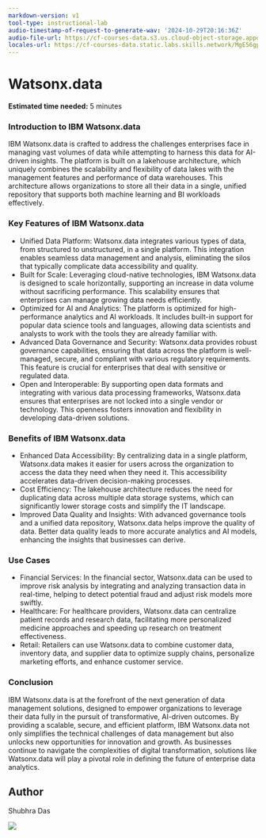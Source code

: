 ```yaml
---
markdown-version: v1
tool-type: instructional-lab
audio-timestamp-of-request-to-generate-wav: '2024-10-29T20:16:36Z'
audio-file-url: https://cf-courses-data.s3.us.cloud-object-storage.appdomain.cloud/Ug0h1P1-gqE1qr2FWj0afA/watsonx.md.wav
locales-url: https://cf-courses-data.static.labs.skills.network/MgE56gpLnxkTwFsjxrRHIQ/watsonx-data-v1-locales.json
---
```

# Watsonx.data

**Estimated time needed:** 5 minutes

### Introduction to IBM Watsonx.data

IBM Watsonx.data is crafted to address the challenges enterprises face in managing vast volumes of data while attempting to harness this data for AI-driven insights. The platform is built on a lakehouse architecture, which uniquely combines the scalability and flexibility of data lakes with the management features and performance of data warehouses. This architecture allows organizations to store all their data in a single, unified repository that supports both machine learning and BI workloads effectively.

### Key Features of IBM Watsonx.data
- Unified Data Platform: Watsonx.data integrates various types of data, from structured to unstructured, in a single platform. This integration enables seamless data management and analysis, eliminating the silos that typically complicate data accessibility and quality.
- Built for Scale: Leveraging cloud-native technologies, IBM Watsonx.data is designed to scale horizontally, supporting an increase in data volume without sacrificing performance. This scalability ensures that enterprises can manage growing data needs efficiently.
- Optimized for AI and Analytics: The platform is optimized for high-performance analytics and AI workloads. It includes built-in support for popular data science tools and languages, allowing data scientists and analysts to work with the tools they are already familiar with.
- Advanced Data Governance and Security: Watsonx.data provides robust governance capabilities, ensuring that data across the platform is well-managed, secure, and compliant with various regulatory requirements. This feature is crucial for enterprises that deal with sensitive or regulated data.
- Open and Interoperable: By supporting open data formats and integrating with various data processing frameworks, Watsonx.data ensures that enterprises are not locked into a single vendor or technology. This openness fosters innovation and flexibility in developing data-driven solutions.

### Benefits of IBM Watsonx.data
- Enhanced Data Accessibility: By centralizing data in a single platform, Watsonx.data makes it easier for users across the organization to access the data they need when they need it. This accessibility accelerates data-driven decision-making processes.
- Cost Efficiency: The lakehouse architecture reduces the need for duplicating data across multiple data storage systems, which can significantly lower storage costs and simplify the IT landscape.
- Improved Data Quality and Insights: With advanced governance tools and a unified data repository, Watsonx.data helps improve the quality of data. Better data quality leads to more accurate analytics and AI models, enhancing the insights that businesses can derive.
### Use Cases
- Financial Services: In the financial sector, Watsonx.data can be used to improve risk analysis by integrating and analyzing transaction data in real-time, helping to detect potential fraud and adjust risk models more swiftly.
- Healthcare: For healthcare providers, Watsonx.data can centralize patient records and research data, facilitating more personalized medicine approaches and speeding up research on treatment effectiveness.
- Retail: Retailers can use Watsonx.data to combine customer data, inventory data, and supplier data to optimize supply chains, personalize marketing efforts, and enhance customer service.

### Conclusion
IBM Watsonx.data is at the forefront of the next generation of data management solutions, designed to empower organizations to leverage their data fully in the pursuit of transformative, AI-driven outcomes. By providing a scalable, secure, and efficient platform, IBM Watsonx.data not only simplifies the technical challenges of data management but also unlocks new opportunities for innovation and growth. As businesses continue to navigate the complexities of digital transformation, solutions like Watsonx.data will play a pivotal role in defining the future of enterprise data analytics.

## Author
Shubhra Das
<br>
<footer>

![](https://cf-courses-data.s3.us.cloud-object-storage.appdomain.cloud/IBMSkillsNetwork-PDM321EN-SkillsNetwork/images/SNIBMfooter.png)

</footer>

<!--
## Change Log

| Date (YYYY-MM-DD) | Version | Changed By    | Change Description |
|-------------------|---------|---------------|-----------------|
| 2024-05-16 | 0.1 | Shubhra Das | Initial version created |
| 2024-06-06 | 0.1 | Anita Narain   | Created on AWB   |
| 2024-06-06 | 0.1 | Mercedes Schneider | QA pass with edits |
-->
